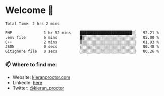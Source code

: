 # Welcome 🦘

<!--START_SECTION:waka-->

```txt
Total Time: 2 hrs 2 mins

PHP              1 hr 52 mins    ███████████████████████░░   92.21 %
.env file        6 mins          █▒░░░░░░░░░░░░░░░░░░░░░░░   05.00 %
C++              2 mins          ▒░░░░░░░░░░░░░░░░░░░░░░░░   01.93 %
JSON             0 secs          ░░░░░░░░░░░░░░░░░░░░░░░░░   00.48 %
GitIgnore file   0 secs          ░░░░░░░░░░░░░░░░░░░░░░░░░   00.26 %
```

<!--END_SECTION:waka-->

### 📫 Where to find me:

-   Website: [kieranproctor.com](https://kieranproctor.com/)
-   LinkedIn: [here](https://www.linkedin.com/in/kieran-proctor-086b5a159/)
-   Twitter: [@kieran_proctor](https://twitter.com/kieran_proctor)
